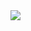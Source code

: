 

<img  src="https://github.com/parkcham/CYJ/assets/108769833/5924211c-0a45-44ac-81b1-826e08f128af.gif"/>
